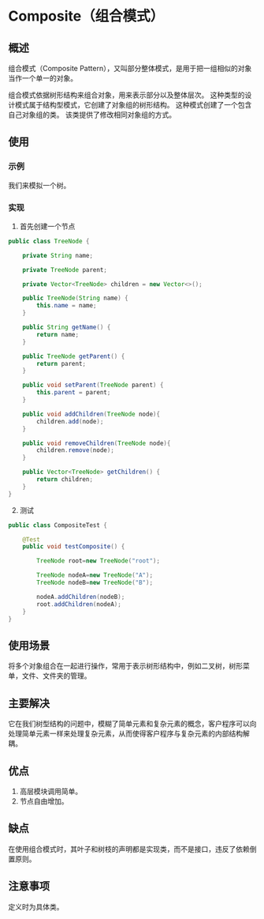 # Composite（组合模式） #
## 概述 ##
组合模式（Composite Pattern），又叫部分整体模式，是用于把一组相似的对象当作一个单一的对象。 

组合模式依据树形结构来组合对象，用来表示部分以及整体层次。 这种类型的设计模式属于结构型模式，它创建了对象组的树形结构。
这种模式创建了一个包含自己对象组的类。 该类提供了修改相同对象组的方式。

## 使用 ##
### 示例 ###
我们来模拟一个树。

### 实现 ###
1. 首先创建一个节点
```Java
public class TreeNode {

    private String name;

    private TreeNode parent;

    private Vector<TreeNode> children = new Vector<>();

    public TreeNode(String name) {
        this.name = name;
    }

    public String getName() {
        return name;
    }

    public TreeNode getParent() {
        return parent;
    }

    public void setParent(TreeNode parent) {
        this.parent = parent;
    }

    public void addChildren(TreeNode node){
        children.add(node);
    }

    public void removeChildren(TreeNode node){
        children.remove(node);
    }

    public Vector<TreeNode> getChildren() {
        return children;
    }
}
```
2. 测试
```Java
public class CompositeTest {

    @Test
    public void testComposite() {

        TreeNode root=new TreeNode("root");

        TreeNode nodeA=new TreeNode("A");
        TreeNode nodeB=new TreeNode("B");

        nodeA.addChildren(nodeB);
        root.addChildren(nodeA);
    }
}
```

## 使用场景 ##
将多个对象组合在一起进行操作，常用于表示树形结构中，例如二叉树，树形菜单，文件、文件夹的管理。

## 主要解决 ##
它在我们树型结构的问题中，模糊了简单元素和复杂元素的概念，客户程序可以向处理简单元素一样来处理复杂元素，从而使得客户程序与复杂元素的内部结构解耦。

## 优点 ##
1. 高层模块调用简单。
2. 节点自由增加。
## 缺点 ##
在使用组合模式时，其叶子和树枝的声明都是实现类，而不是接口，违反了依赖倒置原则。

## 注意事项 ##
定义时为具体类。